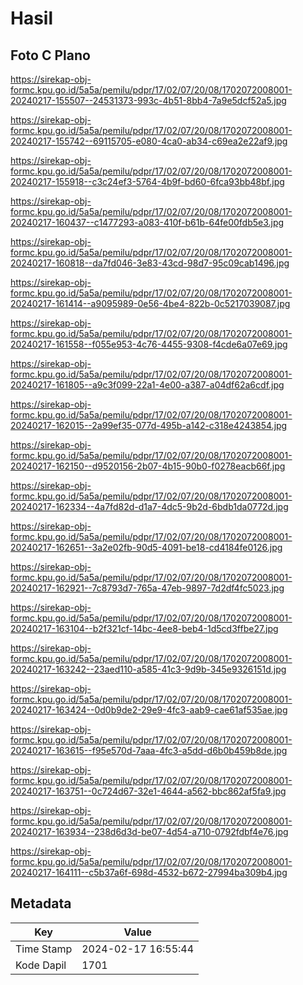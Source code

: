 # Hasil

## Foto C Plano

https://sirekap-obj-formc.kpu.go.id/5a5a/pemilu/pdpr/17/02/07/20/08/1702072008001-20240217-155507--24531373-993c-4b51-8bb4-7a9e5dcf52a5.jpg

https://sirekap-obj-formc.kpu.go.id/5a5a/pemilu/pdpr/17/02/07/20/08/1702072008001-20240217-155742--69115705-e080-4ca0-ab34-c69ea2e22af9.jpg

https://sirekap-obj-formc.kpu.go.id/5a5a/pemilu/pdpr/17/02/07/20/08/1702072008001-20240217-155918--c3c24ef3-5764-4b9f-bd60-6fca93bb48bf.jpg

https://sirekap-obj-formc.kpu.go.id/5a5a/pemilu/pdpr/17/02/07/20/08/1702072008001-20240217-160437--c1477293-a083-410f-b61b-64fe00fdb5e3.jpg

https://sirekap-obj-formc.kpu.go.id/5a5a/pemilu/pdpr/17/02/07/20/08/1702072008001-20240217-160818--da7fd046-3e83-43cd-98d7-95c09cab1496.jpg

https://sirekap-obj-formc.kpu.go.id/5a5a/pemilu/pdpr/17/02/07/20/08/1702072008001-20240217-161414--a9095989-0e56-4be4-822b-0c5217039087.jpg

https://sirekap-obj-formc.kpu.go.id/5a5a/pemilu/pdpr/17/02/07/20/08/1702072008001-20240217-161558--f055e953-4c76-4455-9308-f4cde6a07e69.jpg

https://sirekap-obj-formc.kpu.go.id/5a5a/pemilu/pdpr/17/02/07/20/08/1702072008001-20240217-161805--a9c3f099-22a1-4e00-a387-a04df62a6cdf.jpg

https://sirekap-obj-formc.kpu.go.id/5a5a/pemilu/pdpr/17/02/07/20/08/1702072008001-20240217-162015--2a99ef35-077d-495b-a142-c318e4243854.jpg

https://sirekap-obj-formc.kpu.go.id/5a5a/pemilu/pdpr/17/02/07/20/08/1702072008001-20240217-162150--d9520156-2b07-4b15-90b0-f0278eacb66f.jpg

https://sirekap-obj-formc.kpu.go.id/5a5a/pemilu/pdpr/17/02/07/20/08/1702072008001-20240217-162334--4a7fd82d-d1a7-4dc5-9b2d-6bdb1da0772d.jpg

https://sirekap-obj-formc.kpu.go.id/5a5a/pemilu/pdpr/17/02/07/20/08/1702072008001-20240217-162651--3a2e02fb-90d5-4091-be18-cd4184fe0126.jpg

https://sirekap-obj-formc.kpu.go.id/5a5a/pemilu/pdpr/17/02/07/20/08/1702072008001-20240217-162921--7c8793d7-765a-47eb-9897-7d2df4fc5023.jpg

https://sirekap-obj-formc.kpu.go.id/5a5a/pemilu/pdpr/17/02/07/20/08/1702072008001-20240217-163104--b2f321cf-14bc-4ee8-beb4-1d5cd3ffbe27.jpg

https://sirekap-obj-formc.kpu.go.id/5a5a/pemilu/pdpr/17/02/07/20/08/1702072008001-20240217-163242--23aed110-a585-41c3-9d9b-345e9326151d.jpg

https://sirekap-obj-formc.kpu.go.id/5a5a/pemilu/pdpr/17/02/07/20/08/1702072008001-20240217-163424--0d0b9de2-29e9-4fc3-aab9-cae61af535ae.jpg

https://sirekap-obj-formc.kpu.go.id/5a5a/pemilu/pdpr/17/02/07/20/08/1702072008001-20240217-163615--f95e570d-7aaa-4fc3-a5dd-d6b0b459b8de.jpg

https://sirekap-obj-formc.kpu.go.id/5a5a/pemilu/pdpr/17/02/07/20/08/1702072008001-20240217-163751--0c724d67-32e1-4644-a562-bbc862af5fa9.jpg

https://sirekap-obj-formc.kpu.go.id/5a5a/pemilu/pdpr/17/02/07/20/08/1702072008001-20240217-163934--238d6d3d-be07-4d54-a710-0792fdbf4e76.jpg

https://sirekap-obj-formc.kpu.go.id/5a5a/pemilu/pdpr/17/02/07/20/08/1702072008001-20240217-164111--c5b37a6f-698d-4532-b672-27994ba309b4.jpg


## Metadata

| Key        | Value               |
| ---------- | ------------------- |
| Time Stamp | 2024-02-17 16:55:44 |
| Kode Dapil | 1701                |



